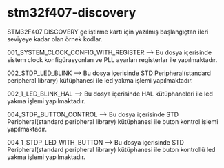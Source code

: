 # stm32f407-discovery
STM32F407 DISCOVERY geliştirme kartı için yazılmış başlangıçtan ileri seviyeye kadar olan örnek kodlar.

001_SYSTEM_CLOCK_CONFIG_WITH_REGISTER --> Bu dosya içerisinde sistem clock konfigürasyonları ve PLL ayarları registerlar ile yapılmaktadır.

002_STDP_LED_BLINK --> Bu dosya içerisinde STD Peripheral(standard peripheral library) kütüphanesi ile led yakma işlemi yapılmaktadır.

002_1_LED_BLINK_HAL --> Bu dosya içerisinde HAL kütüphaneleri ile led yakma işlemi yapılmaktadır.

004_STDP_BUTTON_CONTROL --> Bu dosya içerisinde STD Peripheral(standard peripheral library) kütüphanesi ile buton kontrol işlemi yapılmaktadır.

004_1_STDP_LED_WITH_BUTTON --> Bu dosya içerisinde STD Peripheral(standard peripheral library) kütüphanesi ile buton kontrollü led yakma işlemi yapılmaktadır.
